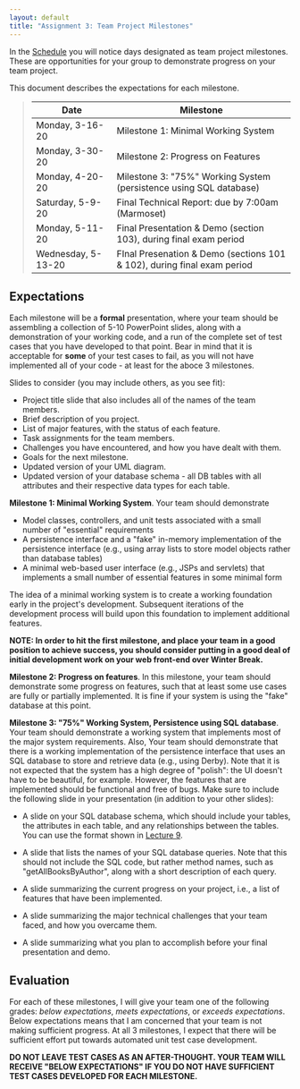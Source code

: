 ```yaml
---
layout: default
title: "Assignment 3: Team Project Milestones"
---
```


In the [Schedule](../schedule.html) you will notice days designated as team project milestones.  These are opportunities for your group to demonstrate progress on your team project.

This document describes the expectations for each milestone.

> Date | Milestone
> ---- | ---------
> Monday, 3-16-20    | Milestone 1: Minimal Working System
> Monday, 3-30-20    | Milestone 2: Progress on Features
> Monday, 4-20-20    | Milestone 3: "75%" Working System (persistence using SQL database)
> Saturday, 5-9-20   | Final Technical Report: due by 7:00am (Marmoset)
> Monday, 5-11-20    | Final Presentation & Demo (section 103), during final exam period
> Wednesday, 5-13-20 | FInal Presenation & Demo (sections 101 & 102), during final exam period

## Expectations
Each milestone will be a **formal** presentation, where your team should be assembling a collection of 5-10 PowerPoint slides, along with a demonstration of your working code, and a run of the complete set of test cases that you have developed to that point.  Bear in mind that it is acceptable for **some** of your test cases to fail, as you will not have implemented all of your code - at least for the aboce 3 milestones.

Slides to consider (you may include others, as you see fit):
* Project title slide that also includes all of the names of the team members.
* Brief description of you project.
* List of major features, with the status of each feature.
* Task assignments for the team members.
* Challenges you have encountered, and how you have dealt with them.
* Goals for the next milestone.
* Updated version of your UML diagram.
* Updated version of your database schema - all DB tables with all attributes and their respective data types for each table.

**Milestone 1: Minimal Working System**. Your team should demonstrate

* Model classes, controllers, and unit tests associated with a small number of "essential" requirements
* A persistence interface and a "fake" in-memory implementation of the persistence interface (e.g., using array lists to store model objects rather than database tables)
* A minimal web-based user interface (e.g., JSPs and servlets) that implements a small number of essential features in some minimal form

The idea of a minimal working system is to create a working foundation early in the project's development.  Subsequent iterations of the development process will build upon this foundation to implement additional features.

**NOTE: In order to hit the first milestone, and place your team in a good position to achieve success, you should consider putting in a good deal of initial development work on your web front-end over Winter Break.**

**Milestone 2: Progress on features**.  In this milestone, your team should demonstrate some progress on features, such that at least some use cases are fully or partially implemented.  It is fine if your system is using the "fake" database at this point.

**Milestone 3: "75%" Working System, Persistence using SQL database**. Your team should demonstrate a working system that implements most of the major system requirements.  Also, Your team should demonstrate that there is a working implementation of the persistence interface that uses an SQL database to store and retrieve data (e.g., using Derby).  Note that it is not expected that the system has a high degree of "polish": the UI doesn't have to be beautiful, for example.  However, the features that are implemented should be functional and free of bugs.  Make sure to include the following slide in your presentation (in addition to your other slides):

* A slide on your SQL database schema, which should include your tables, the attributes in each table, and any relationships between the tables.  You can use the format shown in [Lecture 9](../lectures/lecture09.html).

* A slide that lists the names of your SQL database queries.  Note that this should not include the SQL code, but rather method names, such as "getAllBooksByAuthor", along with a short description of each query.

* A slide summarizing the current progress on your project, i.e., a list of features that have been implemented.

* A slide summarizing the major technical challenges that your team faced, and how you overcame them.

* A slide summarizing what you plan to accomplish before your final presentation and demo.

## Evaluation

For each of these milestones, I will give your team one of the following grades: *below expectations*, *meets expectations*, or *exceeds expectations*. Below expectations means that I am concerned that your team is not making sufficient progress.  At all 3 milestones, I expect that there will be sufficient effort put towards automated unit test case development.

<div class="callout">
<b>DO NOT LEAVE TEST CASES AS AN AFTER-THOUGHT.  YOUR TEAM WILL RECEIVE "BELOW EXPECTATIONS" IF YOU DO NOT HAVE SUFFICIENT TEST CASES DEVELOPED FOR EACH MILESTONE.</b>
</div>